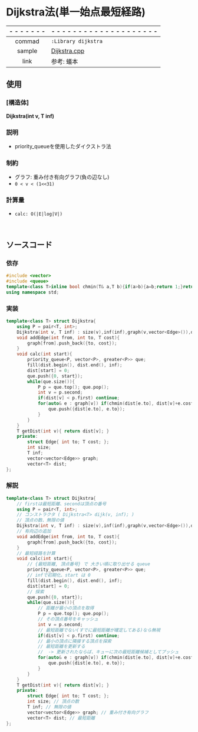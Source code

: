 # Dijkstra法(単一始点最短経路)

| - - - - - - - | - - - - - - - - - - - - - - - - - - - - |
| :----:        | :------                                 |
| commad        | `:Library dijkstra`                     |
| sample        | [Dijkstra.cpp](/sample/Dijkstra.cpp)    |
| link          | 参考: 蟻本                              |

## 使用

### **[構造体]**
**Dijkstra<T>(int v, T inf)**
### 説明
- priority_queueを使用したダイクストラ法
### 制約
- グラフ: 重み付き有向グラフ(負の辺なし)
- `0 < v < (1<<31)`
### 計算量
- `calc: O(|E|log|V|)`


<br>


## ソースコード

### 依存
```cpp
#include <vector>
#include <queue>
template<class T>inline bool chmin(T& a,T b){if(a>b){a=b;return 1;}return 0;}
using namespace std;
```

### 実装
```cpp
template<class T> struct Dijkstra{
    using P = pair<T, int>;
    Dijkstra(int v, T inf) : size(v),inf(inf),graph(v,vector<Edge>()),dist(v){}
    void addEdge(int from, int to, T cost){
        graph[from].push_back({to, cost});
    }
    void calc(int start){
        priority_queue<P, vector<P>, greater<P>> que;
        fill(dist.begin(), dist.end(), inf);
        dist[start] = 0;
        que.push({0, start});
        while(que.size()){
            P p = que.top(); que.pop();
            int v = p.second;
            if(dist[v] < p.first) continue;
            for(auto& e : graph[v]) if(chmin(dist[e.to], dist[v]+e.cost)){
                que.push({dist[e.to], e.to});
            }
        }
    }
    T getDist(int v){ return dist[v]; }
    private:
        struct Edge{ int to; T cost; };
        int size;
        T inf;
        vector<vector<Edge>> graph;
        vector<T> dist;
};
```

### 解説
```cpp
template<class T> struct Dijkstra{
    // firstは最短距離、secondは頂点の番号
    using P = pair<T, int>;
    // コンストラクタ ( Dijkstra<T> dijk(v, inf); )
    // 頂点の数、無限の値
    Dijkstra(int v, T inf) : size(v),inf(inf),graph(v,vector<Edge>()),dist(v){}
    // 有向辺の追加
    void addEdge(int from, int to, T cost){
        graph[from].push_back({to, cost});
    }
    // 最短経路を計算
    void calc(int start){
        // {最短距離, 頂点番号} で 大きい順に取り出せる queue
        priority_queue<P, vector<P>, greater<P>> que;
        // infで初期化、start は 0
        fill(dist.begin(), dist.end(), inf);
        dist[start] = 0;
        // 探索
        que.push({0, start});
        while(que.size()){
            // 距離が最小の頂点を取得
            P p = que.top(); que.pop();
            // その頂点番号をキャッシュ
            int v = p.second;
            // 最短距離でない(すでに最短距離が確定してある)なら無視
            if(dist[v] < p.first) continue;
            // 最小の頂点に隣接する頂点を探索
            // 最短距離を更新する
            //  -> 更新されたならば、キューに次の最短距離候補としてプッシュ
            for(auto& e : graph[v]) if(chmin(dist[e.to], dist[v]+e.cost)){
                que.push({dist[e.to], e.to});
            }
        }
    }
    T getDist(int v){ return dist[v]; }
    private:
        struct Edge{ int to; T cost; };
        int size; // 頂点の数
        T inf; // 無限の値
        vector<vector<Edge>> graph; // 重み付き有向グラフ
        vector<T> dist; // 最短距離
};
```
